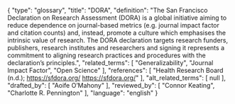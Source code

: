 {
    "type": "glossary",
    "title": "DORA",
    "definition": "The San Francisco Declaration on Research Assessment (DORA) is a global initiative aiming to reduce dependence on journal-based metrics (e.g. journal impact factor and citation counts) and, instead, promote a culture which emphasises the intrinsic value of research. The DORA declaration targets research funders, publishers, research institutes and researchers and signing it represents a commitment to aligning research practices and procedures with the declaration’s principles.",
    "related_terms": [
        "Generalizability",
        "Journal Impact Factor",
        "Open Science"
    ],
    "references": [
        "Health Research Board (n.d.); https://sfdora.org/ https://sfdora.org/"
    ],
    "alt_related_terms": [
        null
    ],
    "drafted_by": [
        "Aoife O’Mahony"
    ],
    "reviewed_by": [
        "Connor Keating",
        "Charlotte R. Pennington"
    ],
    "language": "english"
}